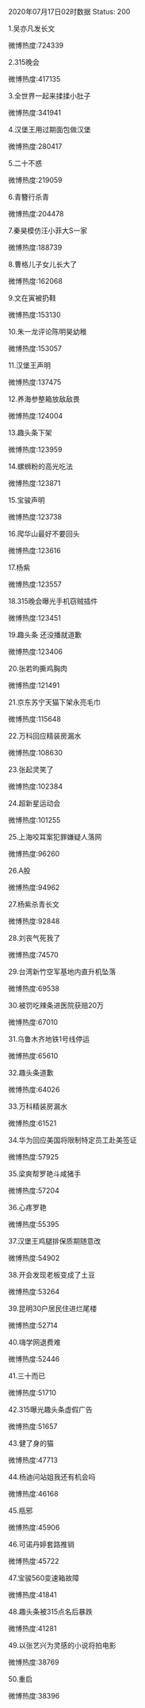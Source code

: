 2020年07月17日02时数据
Status: 200

1.吴亦凡发长文

微博热度:724339

2.315晚会

微博热度:417135

3.全世界一起来揉揉小肚子

微博热度:341941

4.汉堡王用过期面包做汉堡

微博热度:280417

5.二十不惑

微博热度:219059

6.青簪行杀青

微博热度:204478

7.秦昊模仿汪小菲大S一家

微博热度:188739

8.曹格儿子女儿长大了

微博热度:162068

9.文在寅被扔鞋

微博热度:153130

10.朱一龙评论陈明昊幼稚

微博热度:153057

11.汉堡王声明

微博热度:137475

12.养海参整箱放敌敌畏

微博热度:124004

13.趣头条下架

微博热度:123959

14.螺蛳粉的高光吃法

微博热度:123871

15.宝骏声明

微博热度:123738

16.爬华山最好不要回头

微博热度:123616

17.杨紫

微博热度:123557

18.315晚会曝光手机窃贼插件

微博热度:123451

19.趣头条 还没播就道歉

微博热度:123406

20.张若昀撕鸡胸肉

微博热度:121491

21.京东苏宁天猫下架永亮毛巾

微博热度:115648

22.万科回应精装房漏水

微博热度:108630

23.张起灵笑了

微博热度:102384

24.超新星运动会

微博热度:101255

25.上海咬耳案犯罪嫌疑人落网

微博热度:96260

26.A股

微博热度:94962

27.杨紫杀青长文

微博热度:92848

28.刘丧气死我了

微博热度:74570

29.台湾新竹空军基地内直升机坠落

微博热度:69538

30.被罚吃辣条进医院获赔20万

微博热度:67010

31.乌鲁木齐地铁1号线停运

微博热度:65610

32.趣头条道歉

微博热度:64026

33.万科精装房漏水

微博热度:61521

34.华为回应美国将限制特定员工赴美签证

微博热度:57925

35.梁爽帮罗艳斗咸猪手

微博热度:57204

36.心疼罗艳

微博热度:55395

37.汉堡王鸡腿排保质期随意改

微博热度:54902

38.开会发现老板变成了土豆

微博热度:53264

39.昆明30户居民住进烂尾楼

微博热度:52714

40.嗨学网退费难

微博热度:52446

41.三十而已

微博热度:51710

42.315曝光趣头条虚假广告

微博热度:51657

43.健了身的猫

微博热度:47713

44.杨迪问站姐我还有机会吗

微博热度:46168

45.瓶邪

微博热度:45906

46.可诺丹婷套路推销

微博热度:45722

47.宝骏560变速箱故障

微博热度:41841

48.趣头条被315点名后暴跌

微博热度:41281

49.以张艺兴为灵感的小说将拍电影

微博热度:38769

50.重启

微博热度:38396

